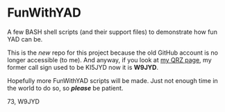 # FunWithYAD
A few BASH shell scripts (and their support files) to demonstrate how fun YAD can be.

This is the *new* repo for this project because the old GitHub account is no longer accessible (to me). And anyway, if you look at [my QRZ page](https://www.qrz.com/db/W9JYD "QRZ Login Required"), my former call sign used to be KI5JYD now it is **W9JYD**.

Hopefully more FunWithYAD scripts will be made. Just not enough time in the world to do so, so ***please*** be patient.

73,
W9JYD
